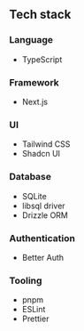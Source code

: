 ## Tech stack

### Language

- TypeScript

### Framework

- Next.js

### UI

- Tailwind CSS
- Shadcn UI

### Database

- SQLite
- libsql driver
- Drizzle ORM

### Authentication

- Better Auth

### Tooling

- pnpm
- ESLint
- Prettier
